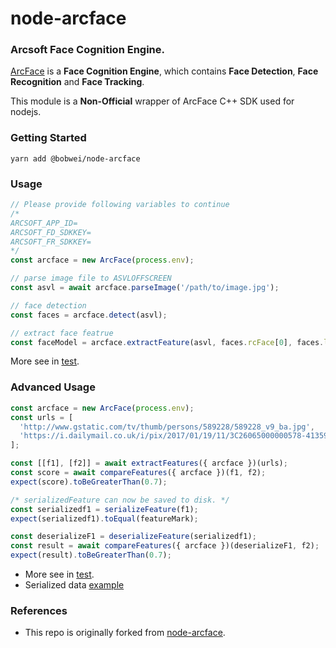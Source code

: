 # node-arcface

### Arcsoft Face Cognition Engine.

[ArcFace](http://www.arcsoft.com.cn/ai/arcface.html) is a **Face Cognition Engine**, which contains **Face Detection**, **Face Recognition** and **Face Tracking**.

This module is a **Non-Official** wrapper of ArcFace C++ SDK used for nodejs.

### Getting Started

```
yarn add @bobwei/node-arcface
```

### Usage

```js
// Please provide following variables to continue
/*
ARCSOFT_APP_ID=
ARCSOFT_FD_SDKKEY=
ARCSOFT_FR_SDKKEY=
*/
const arcface = new ArcFace(process.env);

// parse image file to ASVLOFFSCREEN
const asvl = await arcface.parseImage('/path/to/image.jpg');

// face detection
const faces = arcface.detect(asvl);

// extract face featrue
const faceModel = arcface.extractFeature(asvl, faces.rcFace[0], faces.lfaceOrient[0]);
```

More see in [test](src/__tests__/index.spec.js).

### Advanced Usage

```js
const arcface = new ArcFace(process.env);
const urls = [
  'http://www.gstatic.com/tv/thumb/persons/589228/589228_v9_ba.jpg',
  'https://i.dailymail.co.uk/i/pix/2017/01/19/11/3C26065000000578-4135958-image-a-5_1484825294085.jpg',
];

const [[f1], [f2]] = await extractFeatures({ arcface })(urls);
const score = await compareFeatures({ arcface })(f1, f2);
expect(score).toBeGreaterThan(0.7);

/* serializedFeature can now be saved to disk. */
const serializedf1 = serializeFeature(f1);
expect(serializedf1).toEqual(featureMark);

const deserializeF1 = deserializeFeature(serializedf1);
const result = await compareFeatures({ arcface })(deserializeF1, f2);
expect(result).toBeGreaterThan(0.7);
```

- More see in [test](src/functions/__tests__/example.spec.js).
- Serialized data [example](src/__tests__/feature-mark.json)

### References

- This repo is originally forked from [node-arcface](https://github.com/lkspc/node-arcface).
